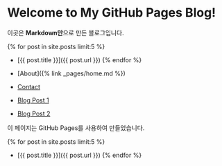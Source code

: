 # Welcome to My GitHub Pages Blog!

이곳은 **Markdown만**으로 만든 블로그입니다.

{% for post in site.posts limit:5 %}
- [{{ post.title }}]({{ post.url }})
{% endfor %}

- [About]({% link _pages/home.md %})
- [Contact](contact.md)
- [Blog Post 1](post1.md)
- [Blog Post 2](post2.md)

이 페이지는 GitHub Pages를 사용하여 만들었습니다.

{% for post in site.posts limit:5 %}
- [{{ post.title }}]({{ post.url }})
{% endfor %}
